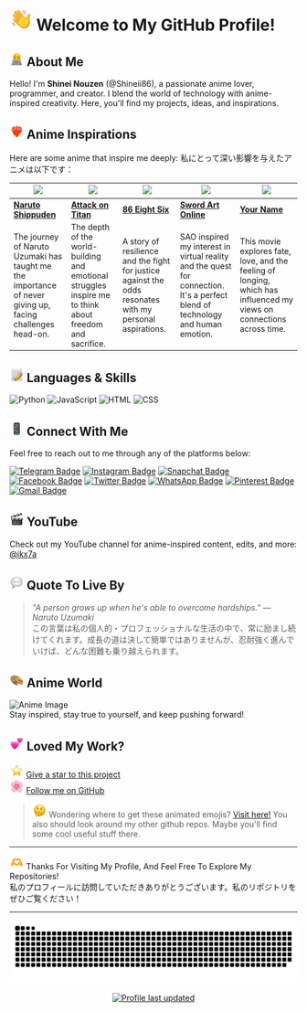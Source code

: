 # <img src="https://raw.githubusercontent.com/Shineii86/Emojis/main/People/Waving%20Hand.webp" alt="Waving Hand" width="40" height="40" /> Welcome to My GitHub Profile!

## <img src="https://raw.githubusercontent.com/Shineii86/Emojis/main/People/Technologist.webp" alt="Technologist" width="25" height="25" /> About Me
Hello! I'm **Shinei Nouzen** (@Shineii86), a passionate anime lover, programmer, and creator. I blend the world of technology with anime-inspired creativity. Here, you'll find my projects, ideas, and inspirations. 

## <img src="https://raw.githubusercontent.com/Shineii86/Emojis/main/Symbols/Heart%20On%20Fire.webp" alt="Heart On Fire" width="25" height="25" /> Anime Inspirations
Here are some anime that inspire me deeply:
私にとって深い影響を与えたアニメは以下です：

| <img src="https://static.wikia.nocookie.net/naruto/images/4/48/Naruto_Shipp%C5%ABden_Logo.png/revision/latest?cb=20130404172829" width="150"/> | <img src="https://static.wikia.nocookie.net/dqcwkmqj/images/c/cf/Attack_on_Titan_Logo.png/revision/latest?cb=20190114222219" width="150"/> | <img src="https://static.wikia.nocookie.net/86-eighty-six/images/1/11/86_Novel_Logo.png/revision/latest?cb=20210417100704" width="150"/> | <img src="https://static.wikia.nocookie.net/swordartonline/images/5/51/SAO_Logo.png/revision/latest/scale-to-width-down/284?cb=20120402050045" width="150"/> | <img src="https://upload.wikimedia.org/wikipedia/commons/4/4b/Your_name_movie_logo.png" width="150"/> |
|---|---|---|---|---|
| **[Naruto Shippuden](https://en.wikipedia.org/wiki/Naruto)** | **[Attack on Titan](https://en.wikipedia.org/wiki/Attack_on_Titan)** | **[86 Eight Six](https://en.m.wikipedia.org/wiki/86_(novel_series))** | **[Sword Art Online](https://en.wikipedia.org/wiki/Sword_Art_Online)** | **[Your Name](https://en.wikipedia.org/wiki/Your_Name)** |
| The journey of Naruto Uzumaki has taught me the importance of never giving up, facing challenges head-on. | The depth of the world-building and emotional struggles inspire me to think about freedom and sacrifice. | A story of resilience and the fight for justice against the odds resonates with my personal aspirations. | SAO inspired my interest in virtual reality and the quest for connection. It's a perfect blend of technology and human emotion. | This movie explores fate, love, and the feeling of longing, which has influenced my views on connections across time. |


## <img src="https://raw.githubusercontent.com/Shineii86/Emojis/main/Objects/Memo.webp" alt="Memo" width="25" height="25" /> Languages & Skills

![Python](https://img.shields.io/badge/-Python-306998?style=for-the-badge&logo=python&logoColor=fff) ![JavaScript](https://img.shields.io/badge/-JavaScript-FF9900?style=for-the-badge&logo=javascript&logoColor=fff)
![HTML](https://img.shields.io/badge/-HTML5-E34F26?style=for-the-badge&logo=html5&logoColor=fff) ![CSS](https://img.shields.io/badge/-CSS-1572B6?style=for-the-badge&logo=css3&logoColor=fff)

## <img src="https://raw.githubusercontent.com/Shineii86/Emojis/main/Objects/Mobile%20Phone.webp" alt="Mobile Phone" width="25" height="25" /> Connect With Me
Feel free to reach out to me through any of the platforms below:

[![Telegram Badge](https://img.shields.io/badge/-Telegram-2CA5E0?style=flat&logo=Telegram&logoColor=white)](https://telegram.me/Shineii86 "Contact on Telegram")
[![Instagram Badge](https://img.shields.io/badge/-Instagram-C13584?style=flat&logo=Instagram&logoColor=white)](https://instagram.com/ikx7.a "Follow on Instagram")
[![Snapchat Badge](https://img.shields.io/badge/-Snapchat-FFFC00?style=flat&logo=Snapchat&logoColor=black)](https://www.snapchat.com/add/ikx7.a "Add on Snapchat")
[![Facebook Badge](https://img.shields.io/badge/-Facebook-1877F2?style=flat&logo=Facebook&logoColor=white)](https://facebook.com/ikx7.a "Connect on Facebook")
[![Twitter Badge](https://img.shields.io/badge/-Twitter-1DA1F2?style=flat&logo=Twitter&logoColor=white)](https://twitter.com/Shineii86 "Follow on Twitter (X)")
[![WhatsApp Badge](https://img.shields.io/badge/-WhatsApp-25D366?style=flat&logo=WhatsApp&logoColor=white)](https://wa.me/ "Chat on WhatsApp")
[![Pinterest Badge](https://img.shields.io/badge/-Pinterest-E60023?style=flat&logo=Pinterest&logoColor=white)](https://pinterest.com/ikx7a "Follow on Pinterest")
[![Gmail Badge](https://img.shields.io/badge/-Gmail-D14836?style=flat&logo=Gmail&logoColor=white)](mailto:ikx7a@hotmail.com "Send an Email")



## <img src="https://raw.githubusercontent.com/Shineii86/Emojis/refs/heads/main/Activity/Clapper%20Board.webp" alt="Speech Balloon" width="25" height="25" /> YouTube
Check out my YouTube channel for anime-inspired content, edits, and more: [@ikx7a](https://youtube.com/@ikx7a)

## <img src="https://raw.githubusercontent.com/Shineii86/Emojis/main/Symbols/Speech%20Balloon.webp" alt="Speech Balloon" width="25" height="25" /> Quote To Live By
> _"A person grows up when he's able to overcome hardships." — Naruto Uzumaki_  
この言葉は私の個人的・プロフェッショナルな生活の中で、常に励まし続けてくれます。成長の道は決して簡単ではありませんが、忍耐強く進んでいけば、どんな困難も乗り越えられます。

## <img src="https://raw.githubusercontent.com/Shineii86/Emojis/main/Activity/Artist%20Palette.webp" alt="Artist Palette" width="25" height="25" /> Anime World
![Anime Image](https://animeallinblog.wordpress.com/wp-content/uploads/2016/08/anime-characters-best-multi.jpg?w=768&h=474&crop=1)  
Stay inspired, stay true to yourself, and keep pushing forward!

## <img src="https://raw.githubusercontent.com/Shineii86/Emojis/main/Symbols/Two%20Hearts.webp" alt="Two Hearts" width="25" height="25" /> Loved My Work?

<img src="https://raw.githubusercontent.com/Shineii86/Emojis/main/Animals%20and%20Nature/Star.webp" alt="Star" width="25" height="25" />&nbsp;[Give a star to this project](https://github.com/Shineii86/Shineii86/) <br/>
<img src="https://raw.githubusercontent.com/Shineii86/Emojis/main/Animals%20and%20Nature/Cherry%20Blossom.webp" alt="Cherry Blossom" width="25" height="25" />&nbsp;[Follow me on GitHub](https://github.com/Shineii86/Shineii86)<br/>

> <img src="https://raw.githubusercontent.com/Shineii86/Emojis/main/Smileys/Thinking%20Face.webp" alt="Thinking Face" width="25" height="25" /> Wondering where to get these animated emojis?
> [Visit here!](https://github.com/Shineii86/Emojis) You also should look around my other github repos. Maybe you'll find some cool useful stuff there.

---

<img src="https://raw.githubusercontent.com/Shineii86/Emojis/main/People/Heart%20Hands.webp" alt="Heart Hands" width="25" height="25" /> Thanks For Visiting My Profile, And Feel Free To Explore My Repositories!  
私のプロフィールに訪問していただきありがとうございます。私のリポジトリをぜひご覧ください！

---

<div align="center">
<picture>
  <source media="(prefers-color-scheme: dark)" srcset="https://raw.githubusercontent.com/holic-x/holic-x/output/github-contribution-grid-snake-dark.svg">
  <source media="(prefers-color-scheme: light)" srcset="https://raw.githubusercontent.com/holic-x/holic-x/output/github-contribution-grid-snake.svg">
  <img alt="github contribution grid snake animation" src="https://raw.githubusercontent.com/adorabled4/adorabled4/output/github-contribution-grid-snake.svg">
</picture>

[![Profile last updated](https://img.shields.io/github/last-commit/Shineii86/Shineii86/main?label=Last%20updated&style=flat)](https://github.com/Shineii86/Shineii86/commits)

